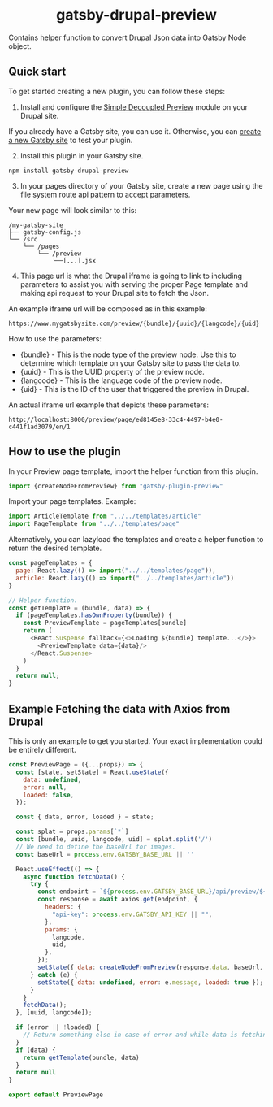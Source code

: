 <h1 align="center">
  gatsby-drupal-preview
</h1>

Contains helper function to convert Drupal Json data into Gatsby Node object.

## Quick start

To get started creating a new plugin, you can follow these steps:

1. Install and configure the <a href="https://www.drupal.org/project/simple_decoupled_preview" target="_blank">Simple Decoupled Preview</a> module on your Drupal site.


If you already have a Gatsby site, you can use it. Otherwise, you can [create a new Gatsby site](https://www.gatsbyjs.com/tutorial/part-0/#create-a-gatsby-site) to test your plugin.

2. Install this plugin in your Gatsby site.

`npm install gatsby-drupal-preview`

3. In your pages directory of your Gatsby site, create a new page using the file system route api pattern to accept parameters.

Your new page will look similar to this:

```text
/my-gatsby-site
├── gatsby-config.js
└── /src
    └── /pages
        └── /preview
            └──[...].jsx
```

4. This page url is what the Drupal iframe is going to link to including parameters to assist you with serving the proper Page template and making api request to your Drupal site to fetch the Json.

An example iframe url will be composed as in this example:

```text
https://www.mygatsbysite.com/preview/{bundle}/{uuid}/{langcode}/{uid}
```
How to use the parameters:

* {bundle} - This is the node type of the preview node. Use this to determine which template on your Gatsby site to pass the data to.
* {uuid} - This is the UUID property of the preview node.
* {langcode} - This is the language code of the preview node.
* {uid} - This is the ID of the user that triggered the preview in Drupal.

An actual iframe url example that depicts these parameters:
```text
http://localhost:8000/preview/page/ed8145e8-33c4-4497-b4e0-c441f1ad3079/en/1
```


## How to use the plugin

In your Preview page template, import the helper function from this plugin.
```javascript
import {createNodeFromPreview} from "gatsby-plugin-preview"
```
Import your page templates. Example:
```javascript
import ArticleTemplate from "../../templates/article"
import PageTemplate from "../../templates/page"
```
Alternatively, you can lazyload the templates and create a helper function to return the desired template.
```javascript
const pageTemplates = {
  page: React.lazy(() => import("../../templates/page")),
  article: React.lazy(() => import("../../templates/article"))
}

// Helper function.
const getTemplate = (bundle, data) => {
  if (pageTemplates.hasOwnProperty(bundle)) {
    const PreviewTemplate = pageTemplates[bundle]
    return (
      <React.Suspense fallback={<>Loading ${bundle} template...</>}>
        <PreviewTemplate data={data}/>
      </React.Suspense>
    )
  }
  return null;
}
```
## Example Fetching the data with Axios from Drupal
This is only an example to get you started. Your exact implementation could be entirely different.
```javascript
const PreviewPage = ({...props}) => {
  const [state, setState] = React.useState({
    data: undefined,
    error: null,
    loaded: false,
  });

  const { data, error, loaded } = state;

  const splat = props.params[`*`]
  const [bundle, uuid, langcode, uid] = splat.split('/')
  // We need to define the baseUrl for images.
  const baseUrl = process.env.GATSBY_BASE_URL || ''

  React.useEffect(() => {
    async function fetchData() {
      try {
        const endpoint = `${process.env.GATSBY_BASE_URL}/api/preview/${uuid}`;
        const response = await axios.get(endpoint, {
          headers: {
            "api-key": process.env.GATSBY_API_KEY || "",
          },
          params: {
            langcode,
            uid,
          },
        });
        setState({ data: createNodeFromPreview(response.data, baseUrl, 'node'), error: null, loaded: true });
      } catch (e) {
        setState({ data: undefined, error: e.message, loaded: true });
      }
    }
    fetchData();
  }, [uuid, langcode]);

  if (error || !loaded) {
    // Return something else in case of error and while data is fetching.
  }
  if (data) {
    return getTemplate(bundle, data)
  }
  return null
}

export default PreviewPage
```

